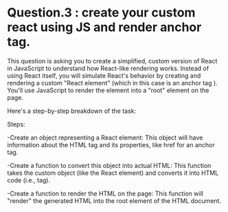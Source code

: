 # Question.3 : create your custom react using JS and render anchor tag.

This question is asking you to create a simplified, custom version of React in JavaScript to understand how React-like rendering works. Instead of using React itself, you will simulate React's behavior by creating and rendering a custom "React element" (which in this case is an anchor tag <a>). You'll use JavaScript to render the element into a "root" element on the page.

Here's a step-by-step breakdown of the task:

Steps:

-Create an object representing a React element: This object will have information about the HTML tag and its properties, like href for an anchor tag.

-Create a function to convert this object into actual HTML: This function takes the custom object (like the React element) and converts it into HTML code (i.e., <a> tag).

-Create a function to render the HTML on the page: This function will "render" the generated HTML into the root element of the HTML document.